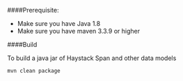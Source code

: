 ####Prerequisite: 

* Make sure you have Java 1.8
* Make sure you have maven 3.3.9 or higher

####Build

To build a java jar of Haystack Span and other data models

```
mvn clean package
```